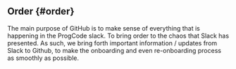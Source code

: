 ## Order {#order}

The main purpose of GitHub is to make sense of everything that is happening in the ProgCode slack. To bring order to the chaos that Slack has presented. As such, we bring forth important information / updates from Slack to Github, to make the onboarding and even re-onboarding process as smoothly as possible.